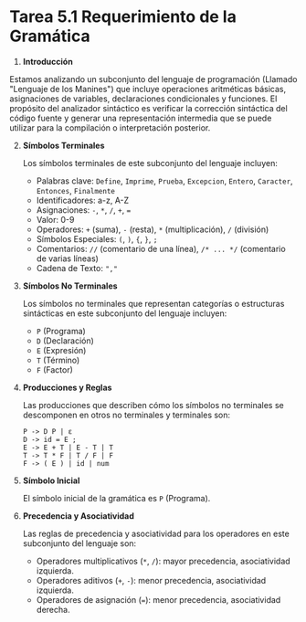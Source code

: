 # Tarea 5.1 Requerimiento de la Gramática



1.  **Introducción**
    
   Estamos analizando un subconjunto del lenguaje de programación (Llamado "Lenguaje de los Manines") que incluye operaciones aritméticas básicas, asignaciones de variables, declaraciones condicionales y funciones. El propósito del analizador sintáctico es verificar la corrección sintáctica del código fuente y generar una representación intermedia que se puede utilizar para la compilación o interpretación posterior.
    
2.  **Símbolos Terminales**
    
    Los símbolos terminales de este subconjunto del lenguaje incluyen:
    
    -   Palabras clave:  `Define`,  `Imprime`,  `Prueba`,  `Excepcion`,  `Entero`,  `Caracter`,  `Entonces`,  `Finalmente`
    -   Identificadores: a-z, A-Z
    -   Asignaciones:  `-`,  `*`,  `/`,  `+`,  `=`
    -   Valor: 0-9
    -   Operadores:  `+`  (suma),  `-`  (resta),  `*`  (multiplicación),  `/`  (división)
    -   Símbolos Especiales:  `(`,  `)`,  `{`,  `}`,  `;`
    -   Comentarios:  `//`  (comentario de una línea),  `/* ... */`  (comentario de varias líneas)
    -   Cadena de Texto:  `","`
3.  **Símbolos No Terminales**
    
    Los símbolos no terminales que representan categorías o estructuras sintácticas en este subconjunto del lenguaje incluyen:
    
    -   `P`  (Programa)
    -   `D`  (Declaración)
    -   `E`  (Expresión)
    -   `T`  (Término)
    -   `F`  (Factor)
4.  **Producciones y Reglas**
    
    Las producciones que describen cómo los símbolos no terminales se descomponen en otros no terminales y terminales son:
    
    ```
    P -> D P | ε
    D -> id = E ;
    E -> E + T | E - T | T
    T -> T * F | T / F | F
    F -> ( E ) | id | num
    
    ```
    
5.  **Símbolo Inicial**
    
    El símbolo inicial de la gramática es  `P`  (Programa).
    
6.  **Precedencia y Asociatividad**
    
    Las reglas de precedencia y asociatividad para los operadores en este subconjunto del lenguaje son:
    
    -   Operadores multiplicativos (`*`,  `/`): mayor precedencia, asociatividad izquierda.
    -   Operadores aditivos (`+`,  `-`): menor precedencia, asociatividad izquierda.
    -   Operadores de asignación (`=`): menor precedencia, asociatividad derecha.
